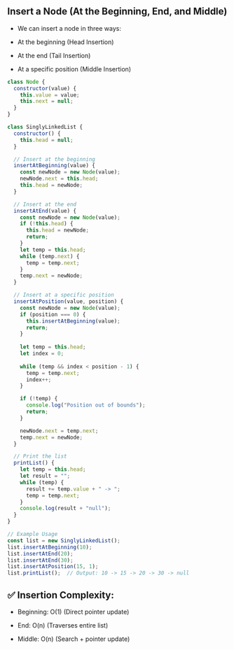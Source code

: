 ## Insert a Node (At the Beginning, End, and Middle)
* We can insert a node in three ways:

* At the beginning (Head Insertion)

* At the end (Tail Insertion)

* At a specific position (Middle Insertion)



```js
class Node {
  constructor(value) {
    this.value = value;
    this.next = null;
  }
}

class SinglyLinkedList {
  constructor() {
    this.head = null;
  }

  // Insert at the beginning
  insertAtBeginning(value) {
    const newNode = new Node(value);
    newNode.next = this.head;
    this.head = newNode;
  }

  // Insert at the end
  insertAtEnd(value) {
    const newNode = new Node(value);
    if (!this.head) {
      this.head = newNode;
      return;
    }
    let temp = this.head;
    while (temp.next) {
      temp = temp.next;
    }
    temp.next = newNode;
  }

  // Insert at a specific position
  insertAtPosition(value, position) {
    const newNode = new Node(value);
    if (position === 0) {
      this.insertAtBeginning(value);
      return;
    }
    
    let temp = this.head;
    let index = 0;
    
    while (temp && index < position - 1) {
      temp = temp.next;
      index++;
    }

    if (!temp) {
      console.log("Position out of bounds");
      return;
    }

    newNode.next = temp.next;
    temp.next = newNode;
  }

  // Print the list
  printList() {
    let temp = this.head;
    let result = "";
    while (temp) {
      result += temp.value + " -> ";
      temp = temp.next;
    }
    console.log(result + "null");
  }
}

// Example Usage
const list = new SinglyLinkedList();
list.insertAtBeginning(10);
list.insertAtEnd(20);
list.insertAtEnd(30);
list.insertAtPosition(15, 1);
list.printList();  // Output: 10 -> 15 -> 20 -> 30 -> null


```

 ## ✅ Insertion Complexity:

* Beginning: O(1) (Direct pointer update)

* End: O(n) (Traverses entire list)

* Middle: O(n) (Search + pointer update)